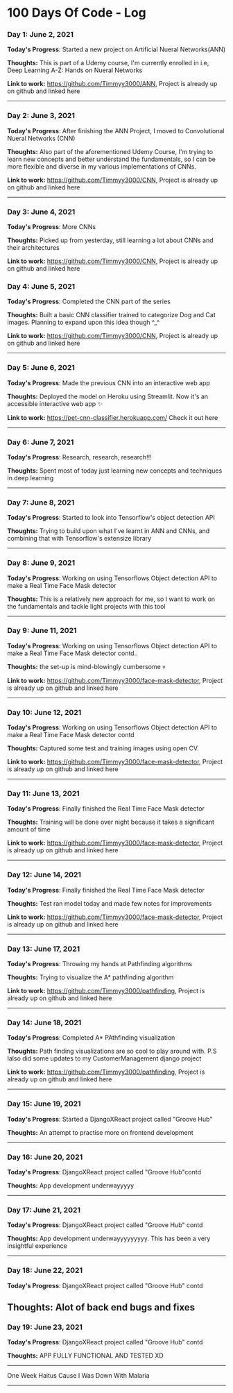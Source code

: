 # 100 Days Of Code - Log

### Day 1: June 2, 2021


**Today's Progress**: Started a new project on Artificial Nueral Networks(ANN) 

**Thoughts:** This is part of a Udemy course, I'm currently enrolled in i.e, Deep Learning A-Z: Hands on Nueral Networks

**Link to work:** https://github.com/Timmyy3000/ANN, Project is already up on github and linked here 

----

### Day 2: June 3, 2021

**Today's Progress**: After finishing the ANN Project, I moved to Convolutional Nueral Networks (CNN)

**Thoughts:** Also part of the aforementioned Udemy Course, I'm trying to learn new concepts and better understand the fundamentals, so I can be more flexible and diverse in my various implementations of CNNs.

**Link to work:** https://github.com/Timmyy3000/CNN, Project is already up on github and linked here 

----

### Day 3: June 4, 2021

**Today's Progress**: More CNNs

**Thoughts:** Picked up from yesterday, still learning a lot about CNNs and their architectures 

**Link to work:** https://github.com/Timmyy3000/CNN, Project is already up on github and linked here 

### Day 4: June 5, 2021

**Today's Progress**: Completed the CNN part of the series 

**Thoughts:** Built a basic CNN classifier trained to categorize Dog and Cat images. Planning to expand upon this idea though ^_^

**Link to work:** https://github.com/Timmyy3000/CNN, Project is already up on github and linked here 

----

### Day 5: June 6, 2021

**Today's Progress**: Made the previous CNN into an interactive web app

**Thoughts:**  Deployed the model on Heroku using Streamlit. Now it's an accessible interactive web app ✨

**Link to work:** https://pet-cnn-classifier.herokuapp.com/ Check it out here 

----

### Day 6: June 7, 2021

**Today's Progress**: Research, research, research!!!

**Thoughts:**  Spent most of today just learning new concepts and techniques in deep learning

----

### Day 7: June 8, 2021

**Today's Progress**: Started to look into Tensorflow's object detection API 

**Thoughts:**  Trying to build upon what I've learnt in ANN and CNNs, and combining that with Tensorflow's extensize library

----

### Day 8: June 9, 2021

**Today's Progress**: Working on using Tensorflows Object detection API to make a Real Time Face Mask detector

**Thoughts:**  This is a relatively new approach for me, so I want to work on the fundamentals and tackle light projects with this tool


----

### Day 9: June 11, 2021

**Today's Progress**: Working on using Tensorflows Object detection API to make a Real Time Face Mask detector contd..

**Thoughts:** the set-up is mind-blowingly cumbersome 💀

**Link to work:** https://github.com/Timmyy3000/face-mask-detector, Project is already up on github and linked here 

----

### Day 10: June 12, 2021

**Today's Progress**: Working on using Tensorflows Object detection API to make a Real Time Face Mask detector contd

**Thoughts:** Captured some test and training images using open CV.

**Link to work:** https://github.com/Timmyy3000/face-mask-detector, Project is already up on github and linked here 

----

### Day 11: June 13, 2021

**Today's Progress**: Finally finished the Real Time Face Mask detector

**Thoughts:** Training will be done over night because it takes a significant amount of time

**Link to work:** https://github.com/Timmyy3000/face-mask-detector, Project is already up on github and linked here 

----

### Day 12: June 14, 2021

**Today's Progress**: Finally finished the Real Time Face Mask detector

**Thoughts:** Test ran model today and made few notes for improvements

**Link to work:** https://github.com/Timmyy3000/face-mask-detector, Project is already up on github and linked here 

----

### Day 13: June 17, 2021

**Today's Progress**: Throwing my hands at Pathfinding algorithms

**Thoughts:** Trying to visualize the A* pathfinding algorithm 

**Link to work:** https://github.com/Timmyy3000/pathfinding, Project is already up on github and linked here 

----

### Day 14: June 18, 2021

**Today's Progress**: Completed A* PAthfinding visualization 

**Thoughts:** Path finding visualizations are so cool to play around with. P.S Ialso did some updates to my CustomerManagement django project

**Link to work:** https://github.com/Timmyy3000/pathfinding, Project is already up on github and linked here 

----

### Day 15: June 19, 2021

**Today's Progress**: Started a DjangoXReact project called "Groove Hub"

**Thoughts:** An attempt to practise more on frontend development

----

### Day 16: June 20, 2021

**Today's Progress**: DjangoXReact project called "Groove Hub"contd

**Thoughts:** App development underwayyyyy

----

### Day 17: June 21, 2021

**Today's Progress**:  DjangoXReact project called "Groove Hub" contd

**Thoughts:** App development underwayyyyyyyyy. This has been a very insightful experience

----
### Day 18: June 22, 2021

**Today's Progress**:  DjangoXReact project called "Groove Hub" contd

**Thoughts:** Alot of back end bugs and fixes
----

### Day 19: June 23, 2021

**Today's Progress**:  DjangoXReact project called "Groove Hub" contd

**Thoughts:** APP FULLY FUNCTIONAL AND TESTED XD

----

One Week Haitus Cause I Was Down With Malaria 

----

